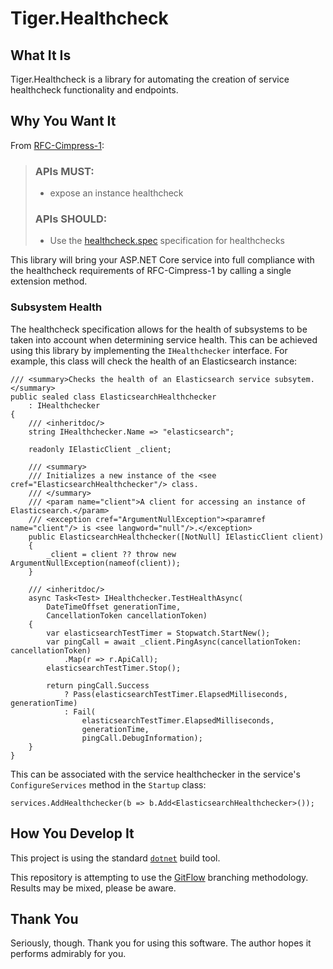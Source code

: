 # Tiger.Healthcheck

## What It Is

Tiger.Healthcheck is a library for automating the creation of service healthcheck functionality and endpoints.

## Why You Want It

From [RFC-Cimpress-1](https://corewiki.cimpress.net/wiki/RFC-Cimpress-1_-_API_Publication_Requirements):

> ### APIs MUST:
> * expose an instance healthcheck
>
> ### APIs SHOULD:
> * Use the [healthcheck.spec](https://github.com/Cimpress-MCP/healthcheck.spec) specification for healthchecks

This library will bring your ASP.NET Core service into full compliance with the healthcheck requirements of RFC-Cimpress-1 by calling a single extension method.

### Subsystem Health

The healthcheck specification allows for the health of subsystems to be taken into account when determining service health. This can be achieved using this library by implementing the `IHealthchecker` interface. For example, this class will check the health of an Elasticsearch instance:

```
/// <summary>Checks the health of an Elasticsearch service subsytem.</summary>
public sealed class ElasticsearchHealthchecker
    : IHealthchecker
{
    /// <inheritdoc/>
    string IHealthchecker.Name => "elasticsearch";

    readonly IElasticClient _client;

    /// <summary>
    /// Initializes a new instance of the <see cref="ElasticsearchHealthchecker"/> class.
    /// </summary>
    /// <param name="client">A client for accessing an instance of Elasticsearch.</param>
    /// <exception cref="ArgumentNullException"><paramref name="client"/> is <see langword="null"/>.</exception>
    public ElasticsearchHealthchecker([NotNull] IElasticClient client)
    {
        _client = client ?? throw new ArgumentNullException(nameof(client));
    }

    /// <inheritdoc/>
    async Task<Test> IHealthchecker.TestHealthAsync(
        DateTimeOffset generationTime,
        CancellationToken cancellationToken)
    {
        var elasticsearchTestTimer = Stopwatch.StartNew();
        var pingCall = await _client.PingAsync(cancellationToken: cancellationToken)
            .Map(r => r.ApiCall);
        elasticsearchTestTimer.Stop();

        return pingCall.Success
            ? Pass(elasticsearchTestTimer.ElapsedMilliseconds, generationTime)
            : Fail(
                elasticsearchTestTimer.ElapsedMilliseconds,
                generationTime,
                pingCall.DebugInformation);
    }
}
```

This can be associated with the service healthchecker in the service's `ConfigureServices` method in the `Startup` class:

```
services.AddHealthchecker(b => b.Add<ElasticsearchHealthchecker>());
```

## How You Develop It

This project is using the standard [`dotnet`](https://dot.net) build tool.

This repository is attempting to use the [GitFlow](http://jeffkreeftmeijer.com/2010/why-arent-you-using-git-flow/) branching methodology. Results may be mixed, please be aware.

## Thank You

Seriously, though. Thank you for using this software. The author hopes it performs admirably for you.
